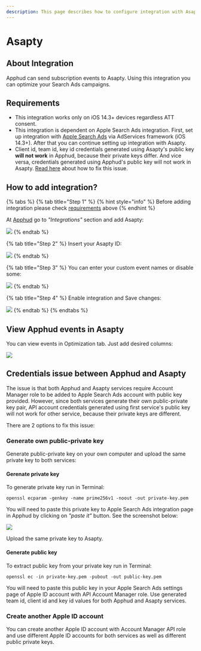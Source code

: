 ```yaml
---
description: This page describes how to configure integration with Asapty
---
```


# Asapty

## About Integration

Apphud can send subscription events to Asapty. Using this integration you can optimize your Search Ads campaigns.

## Requirements

* This integration works only on iOS 14.3+ devices regardless ATT consent.
* This integration is dependent on Apple Search Ads integration. First, set up integration with [Apple Search Ads](../attribution/apple-search-ads.md#how-does-integration-work) via AdServices framework (iOS 14.3+). After that you can continue setting up integration with Asapty.
* Client id, team id, key id credentials generated using Asapty's public key **will not work** in Apphud, because their private keys differ. And vice versa, credentials generated using Apphud's public key will not work in Asapty. [Read here](asapty.md#credentials-issue-between-apphud-and-asapty) about how to fix this issue.

## How to add integration?

{% tabs %}
{% tab title="Step 1" %}
{% hint style="info" %}
Before adding integration please check [requirements](asapty.md#requirements) above
{% endhint %}

At [Apphud](https://app.apphud.com/) go to _"Integrations"_ section and add Asapty:

![](../../.gitbook/assets/asapty\_2.png)
{% endtab %}

{% tab title="Step 2" %}
Insert your Asapty ID:

![](../../.gitbook/assets/asapty\_4.png)
{% endtab %}

{% tab title="Step 3" %}
You can enter your custom event names or disable some:

![](../../.gitbook/assets/asapty\_3.png)
{% endtab %}

{% tab title="Step 4" %}
Enable integration and Save changes:

![](../../.gitbook/assets/asapty\_5.png)
{% endtab %}
{% endtabs %}

## View Apphud events in Asapty

You can view events in Optimization tab. Just add desired columns:

![](../../.gitbook/assets/asapty\_dash.png)

## Credentials issue between Apphud and Asapty

The issue is that both Apphud and Asapty services require Account Manager role to be added to Apple Search Ads account with public key provided. However, since both services generate their own public-private key pair, API account credentials generated using first service's public key will not work for other service, because their private keys are different.

There are 2 options to fix this issue:

### Generate own public-private key

Generate public-private key on your own computer and upload the same private key to both services:

#### Gerenate private key

To generate private key run in Terminal:

```
openssl ecparam -genkey -name prime256v1 -noout -out private-key.pem
```

You will need to paste this private key to Apple Search Ads integration page in Apphud by clicking on _"paste it"_ button. See the screenshot below:

![](../../.gitbook/assets/asa\_private\_key.png)

Upload the same private key to Asapty.

#### Generate public key

To extract public key from your private key run in Terminal:

```
openssl ec -in private-key.pem -pubout -out public-key.pem
```

You will need to paste this public key in your Apple Search Ads settings page of Apple ID account with API Account Manager role. Use generated team id, client id and key id values for both Apphud and Asapty services.

### Create another Apple ID account

You can create another Apple ID account with Account Manager API role and use different Apple ID accounts for both services as well as different public private keys.
